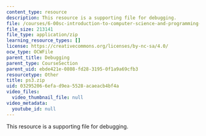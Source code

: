 ```yaml
---
content_type: resource
description: This resource is a supporting file for debugging.
file: /courses/6-00sc-introduction-to-computer-science-and-programming-spring-2011/032952066efad9ea5528acaeacb4bf4a_ps3.zip
file_size: 213141
file_type: application/zip
learning_resource_types: []
license: https://creativecommons.org/licenses/by-nc-sa/4.0/
ocw_type: OCWFile
parent_title: Debugging
parent_type: CourseSection
parent_uid: ebde421e-0808-fd28-3195-0f1a9a69cfb3
resourcetype: Other
title: ps3.zip
uid: 03295206-6efa-d9ea-5528-acaeacb4bf4a
video_files:
  video_thumbnail_file: null
video_metadata:
  youtube_id: null
---
```

This resource is a supporting file for debugging.